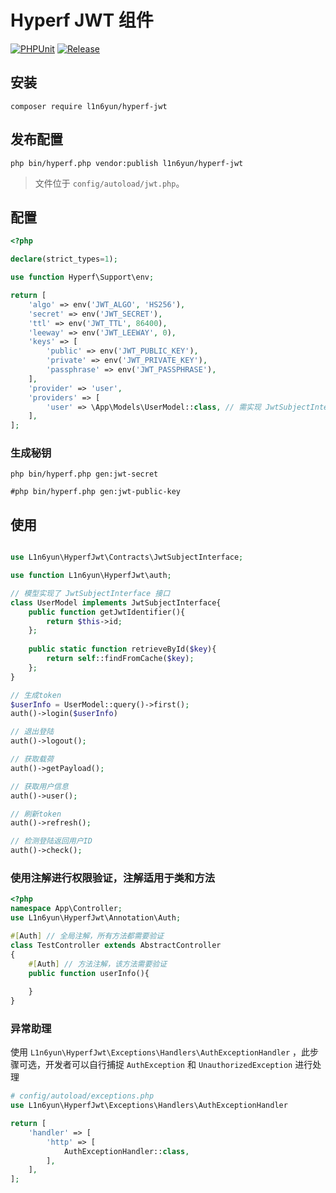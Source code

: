 # Hyperf JWT 组件

[![PHPUnit](https://github.com/l1n6yun/hyperf-jwt/actions/workflows/test.yml/badge.svg)](https://github.com/l1n6yun/hyperf-jwt/actions/workflows/test.yml)
[![Release](https://github.com/l1n6yun/hyperf-jwt/actions/workflows/release.yml/badge.svg)](https://github.com/l1n6yun/hyperf-jwt/actions/workflows/release.yml)

## 安装

```shell
composer require l1n6yun/hyperf-jwt
```

## 发布配置

```shell
php bin/hyperf.php vendor:publish l1n6yun/hyperf-jwt
```

> 文件位于 `config/autoload/jwt.php`。

## 配置

```php
<?php

declare(strict_types=1);

use function Hyperf\Support\env;

return [
    'algo' => env('JWT_ALGO', 'HS256'),
    'secret' => env('JWT_SECRET'),
    'ttl' => env('JWT_TTL', 86400),
    'leeway' => env('JWT_LEEWAY', 0),
    'keys' => [
        'public' => env('JWT_PUBLIC_KEY'),
        'private' => env('JWT_PRIVATE_KEY'),
        'passphrase' => env('JWT_PASSPHRASE'),
    ],
    'provider' => 'user',
    'providers' => [
        'user' => \App\Models\UserModel::class, // 需实现 JwtSubjectInterface 接口
    ],
];

```

### 生成秘钥

```shell
php bin/hyperf.php gen:jwt-secret

#php bin/hyperf.php gen:jwt-public-key
```

## 使用

```php

use L1n6yun\HyperfJwt\Contracts\JwtSubjectInterface;

use function L1n6yun\HyperfJwt\auth;

// 模型实现了 JwtSubjectInterface 接口
class UserModel implements JwtSubjectInterface{
    public function getJwtIdentifier(){
        return $this->id;
    };
    
    public static function retrieveById($key){
        return self::findFromCache($key);
    };
}

// 生成token
$userInfo = UserModel::query()->first();
auth()->login($userInfo)

// 退出登陆
auth()->logout();

// 获取载荷
auth()->getPayload();

// 获取用户信息
auth()->user();

// 刷新token
auth()->refresh();

// 检测登陆返回用户ID
auth()->check();
```

### 使用注解进行权限验证，注解适用于类和方法

```php
<?php
namespace App\Controller;
use L1n6yun\HyperfJwt\Annotation\Auth;

#[Auth] // 全局注解，所有方法都需要验证
class TestController extends AbstractController
{
    #[Auth] // 方法注解，该方法需要验证
    public function userInfo(){
        
    }
}
```

### 异常助理

使用 `L1n6yun\HyperfJwt\Exceptions\Handlers\AuthExceptionHandler` ，此步骤可选，开发者可以自行捕捉 `AuthException` 和 `UnauthorizedException` 进行处理

```php
# config/autoload/exceptions.php
use L1n6yun\HyperfJwt\Exceptions\Handlers\AuthExceptionHandler

return [
    'handler' => [
        'http' => [
            AuthExceptionHandler::class,
        ],
    ],
];
```
